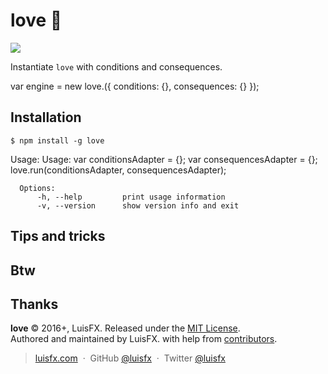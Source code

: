 # love :heartbeat:

<img src="http://i.giphy.com/ErIGyA3JhK1hu.gif">

Instantiate `love` with conditions and consequences.

var engine = new love.({
  conditions: {},
  consequences: {}
});


Installation
------------

    $ npm install -g love

Usage:
      Usage:
        var conditionsAdapter = {};
        var consequencesAdapter = {};
        love.run(conditionsAdapter, consequencesAdapter);

      Options:
          -h, --help         print usage information
          -v, --version      show version info and exit

Tips and tricks
---------------

Btw
---


Thanks
------

**love** © 2016+, LuisFX. Released under the [MIT License].<br>
Authored and maintained by LuisFX. with help from [contributors].

> [luisfx.com](http://luisfx.com) &nbsp;&middot;&nbsp;
> GitHub [@luisfx](https://github.com/luisfx) &nbsp;&middot;&nbsp;
> Twitter [@luisfx](https://twitter.com/luisfx)

[MIT License]: http://mit-license.org/
[contributors]: http://github.com/luisfx/love/contributors
[highlight.js]: http://highlightjs.org
